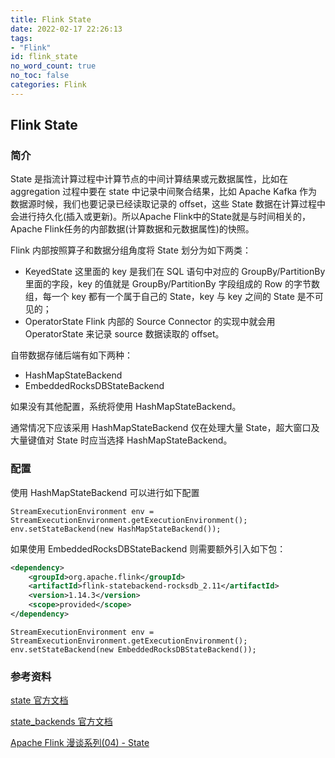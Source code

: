 ```yaml
---
title: Flink State
date: 2022-02-17 22:26:13
tags:
- "Flink"
id: flink_state
no_word_count: true
no_toc: false
categories: Flink
---
```


## Flink State

### 简介

State 是指流计算过程中计算节点的中间计算结果或元数据属性，比如在 aggregation 过程中要在 state 中记录中间聚合结果，比如 Apache Kafka 作为数据源时候，我们也要记录已经读取记录的 offset，这些 State 数据在计算过程中会进行持久化(插入或更新)。所以Apache Flink中的State就是与时间相关的，Apache Flink任务的内部数据(计算数据和元数据属性)的快照。

Flink 内部按照算子和数据分组角度将 State 划分为如下两类：

- KeyedState 这里面的 key 是我们在 SQL 语句中对应的 GroupBy/PartitionBy 里面的字段，key 的值就是 GroupBy/PartitionBy 字段组成的 Row 的字节数组，每一个 key 都有一个属于自己的 State，key 与 key 之间的 State 是不可见的；
- OperatorState Flink 内部的 Source Connector 的实现中就会用 OperatorState 来记录 source 数据读取的 offset。

自带数据存储后端有如下两种：

- HashMapStateBackend
- EmbeddedRocksDBStateBackend

如果没有其他配置，系统将使用 HashMapStateBackend。

通常情况下应该采用 HashMapStateBackend 仅在处理大量 State，超大窗口及大量键值对 State 时应当选择 HashMapStateBackend。

### 配置

使用 HashMapStateBackend 可以进行如下配置

```text
StreamExecutionEnvironment env = StreamExecutionEnvironment.getExecutionEnvironment();
env.setStateBackend(new HashMapStateBackend());
```

如果使用 EmbeddedRocksDBStateBackend 则需要额外引入如下包：

```xml
<dependency>
    <groupId>org.apache.flink</groupId>
    <artifactId>flink-statebackend-rocksdb_2.11</artifactId>
    <version>1.14.3</version>
    <scope>provided</scope>
</dependency>
```

```text
StreamExecutionEnvironment env = StreamExecutionEnvironment.getExecutionEnvironment();
env.setStateBackend(new EmbeddedRocksDBStateBackend());
```

### 参考资料


[state 官方文档](https://nightlies.apache.org/flink/flink-docs-release-1.14/docs/dev/datastream/fault-tolerance/state/)

[state_backends 官方文档](https://nightlies.apache.org/flink/flink-docs-release-1.14/docs/ops/state/state_backends/)

[Apache Flink 漫谈系列(04) - State](https://developer.aliyun.com/article/667562?spm=a2c6h.13262185.0.0.60da7e18Eon9c4)